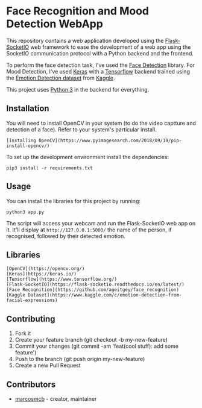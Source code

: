 # Face Recognition and Mood Detection WebApp

This repository contains a web application developed using the [Flask-SocketIO](http://flask-socketio.readthedocs.io/en/latest/) web framework to ease the development of a web app using the SocketIO communication protocol with a Python backend and the frontend.

To perform the face detection task, I've used the [Face Detection](https://github.com/ageitgey/face_recognition) library.
For Mood Detection, I've used [Keras](https://keras.io/) with a [Tensorflow](https://www.tensorflow.org/) backend trained using the [Emotion Detection dataset](https://www.kaggle.com/c/emotion-detection-from-facial-expressions) from [Kaggle](https://www.kaggle.com/).

This project uses [Python 3](https://docs.python.org/3/) in the backend for everything.

## Installation

You will need to install OpenCV in your system (to do the video captture and detection of a face). Refer to your system's particular install.

    [Installing OpenCV](https://www.pyimagesearch.com/2018/09/19/pip-install-opencv/)

To set up the development environment install the dependencies:

    pip3 install -r requirements.txt

## Usage

You can install the libraries for this project by running:

```
python3 app.py
```

The script will access your webcam and run the Flask-SocketIO web app on it.
It'll display at ```http://127.0.0.1:5000/``` the name of the person, if recognised, followed by their detected emotion.

## Libraries

    [OpenCV](https://opencv.org/)
    [Keras](https://keras.io/)
    [Tensorflow](https://www.tensorflow.org/)
    [Flask-SocketIO](https://flask-socketio.readthedocs.io/en/latest/)
    [Face Recognition](https://github.com/ageitgey/face_recognition)
    [Kaggle Dataset](https://www.kaggle.com/c/emotion-detection-from-facial-expressions)

## Contributing

1. Fork it
2. Create your feature branch (git checkout -b my-new-feature)
3. Commit your changes (git commit -am 'feat(cool stuff): add some feature')
4. Push to the branch (git push origin my-new-feature)
5. Create a new Pull Request

## Contributors

- [marcosmcb](https://github.com/marcosmcb) - creator, maintainer